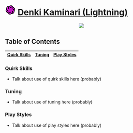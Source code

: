 # ![Image](/icons/technical.png) [Denki Kaminari (Lightning)](https://ultrarumble.com/character/7#Variant-1)
<p align="center">
    <img src="https://ultrarumble.com/assets/Character/Ch007/GUI/Variation/T_ui_Ch007_Variation_701.png" /><br/>
</p>

## Table of Contents

| [Quirk Skills](#quirk-skills) | [Tuning](#tuning) | [Play Styles](#play-styles) |
|-------------------------------|------------------|-----------------------------|

### Quirk Skills
- Talk about use of quirk skills here (probably)
  
### Tuning 
- Talk about use of tuning here (probably)

### Play Styles
- Talk about use of play styles here (probably)
